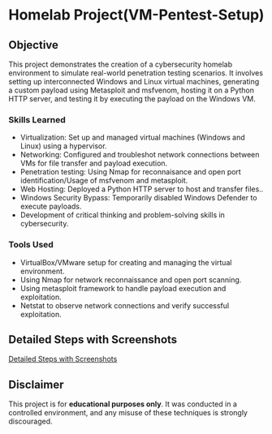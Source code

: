 # Homelab Project(VM-Pentest-Setup)

## Objective

This project demonstrates the creation of a cybersecurity homelab environment to simulate real-world penetration testing scenarios. 
It involves setting up interconnected Windows and Linux virtual machines, generating a custom payload using Metasploit and msfvenom, hosting it on a Python HTTP server, and testing it by executing the payload on the Windows VM.

### Skills Learned

- Virtualization: Set up and managed virtual machines (Windows and Linux) using a hypervisor.
- Networking: Configured and troubleshot network connections between VMs for file transfer and payload execution.
- Penetration testing: Using Nmap for reconnaisance and open port identification/Usage of msfvenom and metasploit.
- Web Hosting: Deployed a Python HTTP server to host and transfer files..
- Windows Security Bypass: Temporarily disabled Windows Defender to execute payloads.
- Development of critical thinking and problem-solving skills in cybersecurity.

### Tools Used

- VirtualBox/VMware setup for creating and managing the virtual environment.
- Using Nmap for network reconnaissance and open port scanning.
- Using metasploit framework to handle payload execution and exploitation.
- Netstat to observe network connections and verify successful exploitation.

## Detailed Steps with Screenshots
[Detailed Steps with Screenshots](https://github.com/andrevitorino19/Homelab-Cybersecurity-Project/blob/main/docsdocs/steps-with-screenshots)

## Disclaimer

This project is for **educational purposes only**. It was conducted in a controlled environment, and any misuse of these techniques is strongly discouraged.
